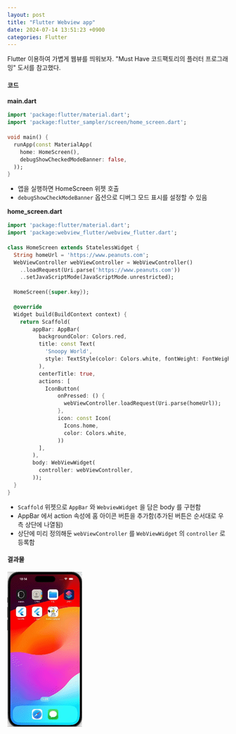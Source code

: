 ```yaml
---
layout: post
title: "Flutter Webview app"
date: 2024-07-14 13:51:23 +0900
categories: Flutter
---
```


Flutter 이용하여 가볍게 웹뷰를 띄워보자. "Must Have 코드팩토리의 플러터 프로그래밍" 도서를 참고했다.

#### 코드
**main.dart**
```dart
import 'package:flutter/material.dart';
import 'package:flutter_sampler/screen/home_screen.dart';

void main() {
  runApp(const MaterialApp(
    home: HomeScreen(),
    debugShowCheckedModeBanner: false,
  ));
}
```
- 앱을 실행하면 HomeScreen 위젯 호출
- `debugShowCheckModeBanner` 옵션으로 디버그 모드 표시를 설정할 수 있음

**home_screen.dart**
```dart
import 'package:flutter/material.dart';
import 'package:webview_flutter/webview_flutter.dart';

class HomeScreen extends StatelessWidget {
  String homeUrl = 'https://www.peanuts.com';
  WebViewController webViewController = WebViewController()
    ..loadRequest(Uri.parse('https://www.peanuts.com'))
    ..setJavaScriptMode(JavaScriptMode.unrestricted);

  HomeScreen({super.key});

  @override
  Widget build(BuildContext context) {
    return Scaffold(
        appBar: AppBar(
          backgroundColor: Colors.red,
          title: const Text(
            'Snoopy World',
            style: TextStyle(color: Colors.white, fontWeight: FontWeight.w600),
          ),
          centerTitle: true,
          actions: [
            IconButton(
                onPressed: () {
                  webViewController.loadRequest(Uri.parse(homeUrl));
                },
                icon: const Icon(
                  Icons.home,
                  color: Colors.white,
                ))
          ],
        ),
        body: WebViewWidget(
          controller: webViewController,
        ));
  }
}
```
- `Scaffold` 위젯으로 `AppBar` 와 `WebviewWidget` 을 담은 body 를 구현함
- AppBar 에서 action 속성에 홈 아이콘 버튼을 추가함(추가된 버튼은 순서대로 우측 상단에 나열됨)
- 상단에 미리 정의해둔 `webViewController` 를 `WebViewWidget` 의 `controller` 로 등록함

#### 결과물
![작업 결과](../src/imgs/flutter_webview_sample.gif)
